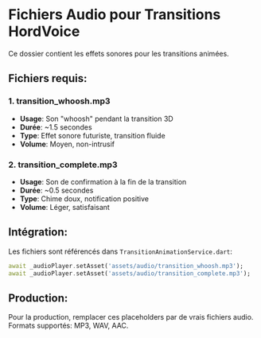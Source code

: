 # Fichiers Audio pour Transitions HordVoice

Ce dossier contient les effets sonores pour les transitions animées.

## Fichiers requis:

### 1. transition_whoosh.mp3
- **Usage**: Son "whoosh" pendant la transition 3D
- **Durée**: ~1.5 secondes
- **Type**: Effet sonore futuriste, transition fluide
- **Volume**: Moyen, non-intrusif

### 2. transition_complete.mp3  
- **Usage**: Son de confirmation à la fin de la transition
- **Durée**: ~0.5 secondes
- **Type**: Chime doux, notification positive
- **Volume**: Léger, satisfaisant

## Intégration:

Les fichiers sont référencés dans `TransitionAnimationService.dart`:
```dart
await _audioPlayer.setAsset('assets/audio/transition_whoosh.mp3');
await _audioPlayer.setAsset('assets/audio/transition_complete.mp3');
```

## Production:

Pour la production, remplacer ces placeholders par de vrais fichiers audio.
Formats supportés: MP3, WAV, AAC.

